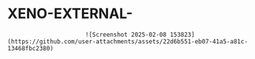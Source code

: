# XENO-EXTERNAL-



                          ![Screenshot 2025-02-08 153823](https://github.com/user-attachments/assets/22d6b551-eb07-41a5-a81c-13468fbc2380)
